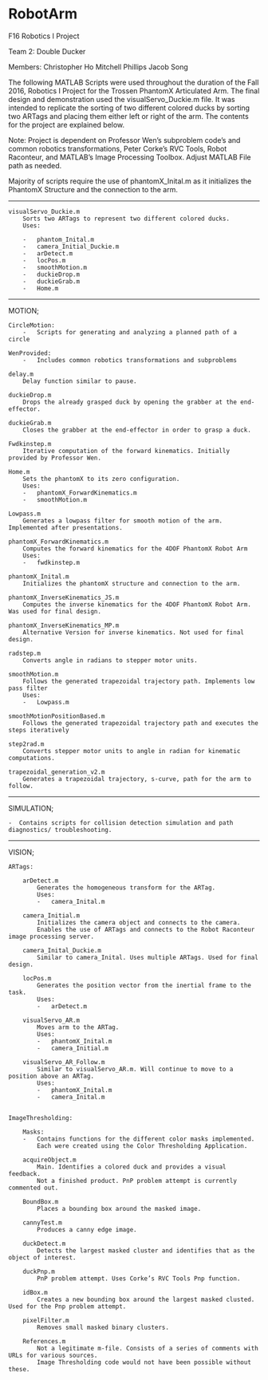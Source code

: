 # RobotArm
F16 Robotics I Project

Team 2: Double Ducker

Members:
Christopher Ho
Mitchell Phillips
Jacob Song

The following MATLAB Scripts were used throughout the duration of the Fall 2016, Robotics I Project for the Trossen PhantomX Articulated Arm. 
The final design and demonstration used the visualServo_Duckie.m file. 
It was intended to replicate the sorting of two different colored ducks by sorting two ARTags and placing them either left or right of the arm. 
The contents for the project are explained below.

Note: Project is dependent on Professor Wen’s subproblem code’s and common robotics transformations, 
Peter Corke’s RVC Tools, Robot Raconteur, and MATLAB’s Image Processing Toolbox. Adjust MATLAB File path as needed.

Majority of scripts require the use of phantomX_Inital.m as it initializes the PhantomX Structure and the connection to the arm. 

--------------------------------------------------------------------------------------------------------------------------------------------------


	visualServo_Duckie.m
		Sorts two ARTags to represent two different colored ducks.
		Uses: 	
	
		-	phantom_Inital.m
		-	camera_Initial_Duckie.m
		-	arDetect.m
		-	locPos.m
		-	smoothMotion.m
		-	duckieDrop.m
		-	duckieGrab.m
		-	Home.m

--------------------------------------------------------------------------------------------------------------------------------------------------

MOTION;
	
	CircleMotion:
		-	Scripts for generating and analyzing a planned path of a circle

	WenProvided:
		-	Includes common robotics transformations and subproblems

	delay.m
		Delay function similar to pause.

	duckieDrop.m
		Drops the already grasped duck by opening the grabber at the end-effector.

	duckieGrab.m
		Closes the grabber at the end-effector in order to grasp a duck.

	Fwdkinstep.m
		Iterative computation of the forward kinematics. Initially provided by Professor Wen.

	Home.m
		Sets the phantomX to its zero configuration.
		Uses:
		-	phantomX_ForwardKinematics.m
		-	smoothMotion.m

	Lowpass.m
		Generates a lowpass filter for smooth motion of the arm. Implemented after presentations.

	phantomX_ForwardKinematics.m
		Computes the forward kinematics for the 4DOF PhantomX Robot Arm
		Uses:
		-	fwdkinstep.m

	phantomX_Inital.m
		Initializes the phantomX structure and connection to the arm.

	phantomX_InverseKinematics_JS.m
		Computes the inverse kinematics for the 4DOF PhantomX Robot Arm. Was used for final design.

	phantomX_InverseKinematics_MP.m
		Alternative Version for inverse kinematics. Not used for final design.

	radstep.m
		Converts angle in radians to stepper motor units.

	smoothMotion.m
		Follows the generated trapezoidal trajectory path. Implements low pass filter
		Uses:	
		-	Lowpass.m

	smoothMotionPositionBased.m
		Follows the generated trapezoidal trajectory path and executes the steps iteratively
	
	step2rad.m
		Converts stepper motor units to angle in radian for kinematic computations.
	
	trapezoidal_generation_v2.m
		Generates a trapezoidal trajectory, s-curve, path for the arm to follow.

--------------------------------------------------------------------------------------------------------------------------------------------------

SIMULATION;

	-  Contains scripts for collision detection simulation and path diagnostics/ troubleshooting.

--------------------------------------------------------------------------------------------------------------------------------------------------
			
VISION;

	ARTags:

		arDetect.m
			Generates the homogeneous transform for the ARTag.
			Uses:
			-	camera_Inital.m

		camera_Initial.m
			Initializes the camera object and connects to the camera. 
			Enables the use of ARTags and connects to the Robot Raconteur image processing server.
		
		camera_Inital_Duckie.m
			Similar to camera_Inital. Uses multiple ARTags. Used for final design.
		
		locPos.m
			Generates the position vector from the inertial frame to the task.
			Uses:
			-	arDetect.m
		
		visualServo_AR.m
			Moves arm to the ARTag.
			Uses:
			-	phantomX_Inital.m
			-	camera_Initial.m

		visualServo_AR_Follow.m
			Similar to visualServo_AR.m. Will continue to move to a position above an ARTag.
			Uses:
			-	phantomX_Inital.m
			-	camera_Inital.m


	ImageThresholding:
		
		Masks:
		-	Contains functions for the different color masks implemented. 
			Each were created using the Color Thresholding Application.

		acquireObject.m
			Main. Identifies a colored duck and provides a visual feedback. 
			Not a finished product. PnP problem attempt is currently commented out.
		
		BoundBox.m
			Places a bounding box around the masked image.

		cannyTest.m
			Produces a canny edge image.

		duckDetect.m
			Detects the largest masked cluster and identifies that as the object of interest.

		duckPnp.m
			PnP problem attempt. Uses Corke’s RVC Tools Pnp function.

		idBox.m
			Creates a new bounding box around the largest masked clusted. Used for the Pnp problem attempt.
	
		pixelFilter.m
			Removes small masked binary clusters.

		References.m
			Not a legitimate m-file. Consists of a series of comments with URLs for various sources. 
			Image Thresholding code would not have been possible without these.
		

